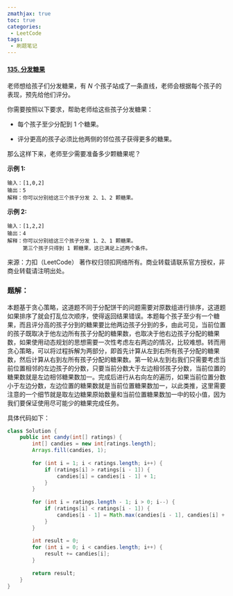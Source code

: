 ```yaml
---
zmathjax: true
toc: true
categories:
 - LeetCode
tags:
 - 刷题笔记
---
```


#### [135. 分发糖果](https://leetcode-cn.com/problems/candy/)

老师想给孩子们分发糖果，有 *N* 个孩子站成了一条直线，老师会根据每个孩子的表现，预先给他们评分。

<!--more-->

你需要按照以下要求，帮助老师给这些孩子分发糖果：

-   每个孩子至少分配到 1 个糖果。

-   评分更高的孩子必须比他两侧的邻位孩子获得更多的糖果。

那么这样下来，老师至少需要准备多少颗糖果呢？

**示例 1:**

```
输入：[1,0,2]
输出：5
解释：你可以分别给这三个孩子分发 2、1、2 颗糖果。
```

**示例 2:**

```
输入：[1,2,2]
输出：4
解释：你可以分别给这三个孩子分发 1、2、1 颗糖果。
     第三个孩子只得到 1 颗糖果，这已满足上述两个条件。
```

来源：力扣（LeetCode）
著作权归领扣网络所有。商业转载请联系官方授权，非商业转载请注明出处。

### 题解：

本题基于贪心策略，这道题不同于分配饼干的问题需要对原数组进行排序，这道题如果排序了就会打乱位次顺序，使得返回结果错误。本题每个孩子至少有一个糖果，而且评分高的孩子分到的糖果要比他两边孩子分到的多，由此可见，当前位置的孩子既取决于他左边所有孩子分配的糖果数，也取决于他右边孩子分配的糖果数，如果使用动态规划的思想需要一次性考虑左右两边的情况，比较难想。转而用贪心策略，可以将过程拆解为两部分，即首先计算从左到右所有孩子分配的糖果数，然后计算从右到左所有孩子分配的糖果数。第一轮从左到右我们只需要考虑当前位置相邻的左边孩子的分数，只要当前分数大于左边相邻孩子分数，当前位置的糖果数就是左边相邻糖果数加一。完成后进行从右向左的遍历，如果当前位置分数小于左边分数，左边位置的糖果数就是当前位置糖果数加一，以此类推，这里需要注意的一个细节就是取左边糖果原始数量和当前位置糖果数加一中的较小值，因为我们要保证使用尽可能少的糖果完成任务。

具体代码如下：

```java
class Solution {
    public int candy(int[] ratings) {
        int[] candies = new int[ratings.length];
        Arrays.fill(candies, 1);
        
        for (int i = 1; i < ratings.length; i++) {
            if (ratings[i] > ratings[i - 1]) {
                candies[i] = candies[i - 1] + 1;
            }
        }
        
        for (int i = ratings.length - 1; i > 0; i--) {
            if (ratings[i] < ratings[i - 1]) {
                candies[i - 1] = Math.max(candies[i - 1], candies[i] + 1);
            }
        }
        
        int result = 0;
        for (int i = 0; i < candies.length; i++) {
            result += candies[i];
        }
        
        return result;
    }
}
```

